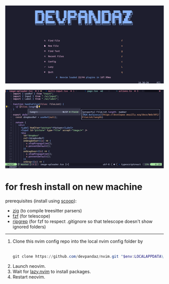 ![my neovim dashboard](./screenshots/screenshot6.png)
<br><br>
![nextjs with neovim](./screenshots/screenshot5.png)
<!-- ![python tkinter with neovim](./screenshots/screenshot.png) -->

<!-- ![react native with neovim](./screenshots/screenshot3.png) -->

<!-- ![flutter with neovim](./screenshots/screenshot4.png) -->

# for fresh install on new machine

prerequisites (install using [scoop](https://scoop.sh)):

- [zig](https://ziglang.org/) (to compile treesitter parsers)
- [fzf](https://github.com/junegunn/fzf) (for telescope)
- [ripgrep](https://github.com/BurntSushi/ripgrep) (for fzf to respect
  .gitignore so that telescope doesn't show ignored folders)

---

<!-- 1. [Download Packer](https://github.com/wbthomason/packer.nvim#quickstart) -->
<!--    <br><br> -->
<!--    ```powershell -->
<!--    git clone https://github.com/wbthomason/packer.nvim "$env:LOCALAPPDATA\nvim-data\site\pack\packer\start\packer.nvim" -->
<!--    ``` -->
1. Clone this nvim config repo into the local nvim config folder by
   <br><br>
   ```powershell
   git clone https://github.com/devpandaz/nvim.git "$env:LOCALAPPDATA\nvim"
   ```
2. Launch neovim.
3. Wait for [lazy.nvim](https://lazy.folke.io/) to install packages.
4. Restart neovim.

<!-- # to make changes to [`packer.lua`](https://github.com/devpandaz/nvim/blob/main/lua/devpandaz/packer.lua) -->
<!---->
<!-- 1. Go to -->
<!--    [`lua/devpandaz/packer.lua`](https://github.com/devpandaz/nvim/blob/main/lua/devpandaz/packer.lua) -->
<!--    and make the changes you want. -->
<!-- 2. `:w` (save) and `:so` (source) it. -->
<!-- 3. `:PackerInstall` (if need to install new plugins, or, added/removed -->
<!--    `opt = true` property) -->
<!-- 4. `:PackerCompile` -->
<!-- 5. The changes would be applied when you launch neovim next time. -->
<!---->
<!-- > ### `:h packer.compile()` -->
<!-- > -->
<!-- > You **must** call `compile` to update lazy-loaders after your configuration -->
<!-- > changes. -->
<!---->
<!-- --- -->
<!---->
<!-- > note for myself: to lazy load plugins, must include either one lazy load -->
<!-- > config, e.g. `opt`, `cmd`, `ft`.\ -->
<!-- > If for example `cmd` or `ft` is stated already, `opt` is not needed, but no -->
<!-- > harm in including too.\ -->
<!-- > See -->
<!-- > [`packer.nvim`'s readme](https://github.com/wbthomason/packer.nvim/blob/1d0cf98a561f7fd654c970c49f917d74fafe1530/README.md?plain=1#LL394C42-L394C42). -->
<!---->
<!-- # to update any existing plugins setup file -->
<!---->
<!-- 1. Go to the plugin setup file that you want to edit, e.g. -->
<!--    [`after/plugin/telescope.lua`](https://github.com/devpandaz/nvim/blob/main/after/plugin/telescope.lua). -->
<!-- 2. Make your changes. -->
<!-- 3. `:w` and `:so` to apply the changes immediately. If it does not work as -->
<!--    intended, just restart neovim. -->
<!---->
<!-- # to update all plugins -->
<!---->
<!-- - `:PackerUpdate` -->
<!-- - `:PackerSync` (avoid doing this if possible, causes a heavy load to the -->
<!--   system) -->
<!---->
<!-- --- -->
<!---->
<!-- > #### Always go back to [packer's documentation (readme)](https://github.com/wbthomason/packer.nvim/blob/master/README.md) if got any problem. -->
